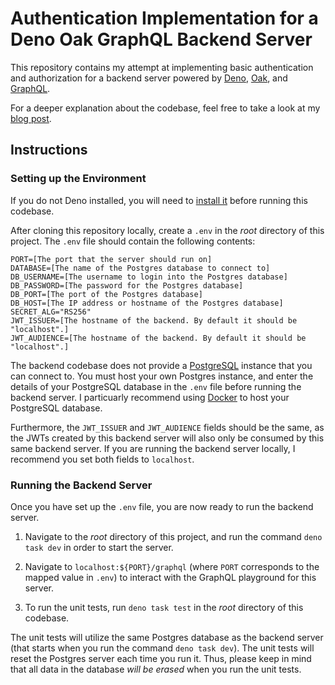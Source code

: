# Authentication Implementation for a Deno Oak GraphQL Backend Server

This repository contains my attempt at implementing basic authentication and authorization for a backend server powered by [Deno](https://deno.land/), [Oak](https://oakserver.github.io/oak/), and [GraphQL](https://graphql.org/).

For a deeper explanation about the codebase, feel free to take a look at my [blog post](https://simeonat.github.io/posts/2023/06/authentication-deno-graphql/).

## Instructions

### Setting up the Environment

If you do not Deno installed, you will need to [install it](https://deno.land/manual@v1.36.1/getting_started/installation) before running this codebase.

After cloning this repository locally, create a `.env` in the *root* directory of this project. The `.env` file should contain the following contents:

```
PORT=[The port that the server should run on]
DATABASE=[The name of the Postgres database to connect to]
DB_USERNAME=[The username to login into the Postgres database]
DB_PASSWORD=[The password for the Postgres database]
DB_PORT=[The port of the Postgres database]
DB_HOST=[The IP address or hostname of the Postgres database]
SECRET_ALG="RS256"
JWT_ISSUER=[The hostname of the backend. By default it should be "localhost".]
JWT_AUDIENCE=[The hostname of the backend. By default it should be "localhost".]
```

The backend codebase does not provide a [PostgreSQL](https://www.postgresql.org/) instance that you can connect to. You must host your own Postgres instance, and enter the details of your PostgreSQL database in the `.env` file before running the backend server. I particuarly recommend using [Docker](https://hub.docker.com/_/postgres) to host your PostgreSQL database.

Furthermore, the `JWT_ISSUER` and `JWT_AUDIENCE` fields should be the same, as the JWTs created by this backend server will also only be consumed by this same backend server. If you are running the backend server locally, I recommend you set both fields to `localhost`.

### Running the Backend Server

Once you have set up the `.env` file, you are now ready to run the backend server. 

1. Navigate to the *root* directory of this project, and run the command `deno task dev` in order to start the server.

2. Navigate to `localhost:${PORT}/graphql` (where `PORT` corresponds to the mapped value in `.env`) to interact with the GraphQL playground for this server.

3. To run the unit tests, run `deno task test` in the *root* directory of this codebase.

The unit tests will utilize the same Postgres database as the backend server (that starts when you run the command `deno task dev`). The unit tests will reset the Postgres server each time you run it. Thus, please keep in mind that all data in the database *will be erased* when you run the unit tests. 